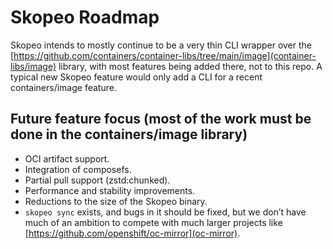 # Skopeo Roadmap

Skopeo intends to mostly continue to be a very thin CLI wrapper over the [https://github.com/containers/container-libs/tree/main/image](container-libs/image) library, with most features being added there, not to this repo. A typical new Skopeo feature would only add a CLI for a recent containers/image feature.

## Future feature focus (most of the work must be done in the containers/image library)

* OCI artifact support.
* Integration of composefs.
* Partial pull support (zstd:chunked).
* Performance and stability improvements.
* Reductions to the size of the Skopeo binary.
* `skopeo sync` exists, and bugs in it should be fixed, but we don’t have much of an ambition to compete with much larger projects like [https://github.com/openshift/oc-mirror](oc-mirror).
